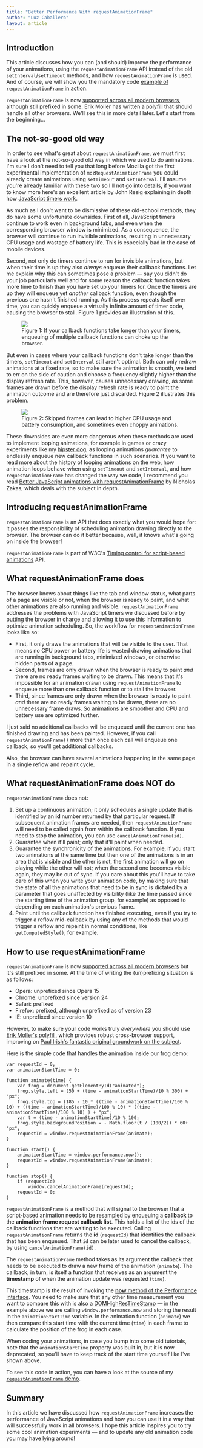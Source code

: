 ```yaml
---
title: "Better Performance With requestAnimationFrame"
author: "Luz Caballero"
layout: article
---
```


## Introduction

This article discusses how you can (and should) improve the performance of your animations, using the `requestAnimationFrame` API instead of the old `setInterval`/`setTimeout` methods, and how `requestAnimationFrame` is used. And of course, we will show you the mandatory code [example of `requestAnimationFrame` in action][1].

`requestAnimationFrame` is now [supported across all modern browsers][2], although still prefixed in some. Erik Moller has written a [polyfill][3] that should handle all other browsers. We'll see this in more detail later. Let's start from the beginning...

## The not-so-good old way

In order to see what's great about `requestAnimationFrame`, we must first have a look at the not-so-good old way in which we used to do animations. I'm sure I don't need to tell you that long before Mozilla got the first experimental implementation of `mozRequestAnimationFrame` you could already create animations using `setTimeout` and `setInterval`. I'll assume you're already familiar with these two so I'll not go into details, if you want to know more here's an excellent article by John Resig explaining in depth how [JavaScript timers work][4].

As much as I don't want to be dismissive of these old-school methods, they do have some unfortunate downsides. First of all, JavaScript timers continue to work even in background tabs, and even when the corresponding browser window is minimized. As a consequence, the browser will continue to run invisible animations, resulting in unnecessary CPU usage and wastage of battery life. This is especially bad in the case of mobile devices.

Second, not only do timers continue to run for invisible animations, but when their time is up they also _always_ enqueue their callback functions. Let me explain why this can sometimes pose a problem &mdash; say you didn't do your job particularly well and for some reason the callback function takes more time to finish than you have set up your timers for. Once the timers are up they will enqueue yet *another* callback function, even though the previous one hasn't finished running. As this process repeats itself over time, you can quickly enqueue a virtually infinite amount of timer code, causing the browser to stall. Figure 1 provides an illustration of this.

<figure>
	<img src="figure1.png">
	<figcaption>Figure 1: If your callback functions take longer than your timers, enqueuing of multiple callback functions can choke up the browser.</figcaption>
</figure>

But even in cases where your callback functions don't take longer than the timers, `setTimeout` and `setInterval` still aren't optimal. Both can only redraw animations at a fixed rate, so to make sure the animation is smooth, we tend to err on the side of caution and choose a frequency slightly higher than the display refresh rate. This, however, causes unnecessary drawing, as some frames are drawn before the display refresh rate is ready to paint the animation outcome and are therefore just discarded. Figure 2 illustrates this problem.

<figure>
	<img src="figure2.png">
	<figcaption>Figure 2: Skipped frames can lead to higher CPU usage and battery consumption, and sometimes even choppy animations.</figcaption>
</figure>

These downsides are even more dangerous when these methods are used to implement looping animations, for example in games or crazy experiments like my [hipster dog][5], as looping animations _guarantee_ to endlessly enqueue new callback functions in such scenarios. If you want to read more about the history of looping animations on the web, how animation loops behave when using `setTimeout` and `setInterval`, and how `requestAnimationFrame` has changed the way we code, I recommend you read [Better JavaScript animations with requestAnimationFrame][6] by Nicholas Zakas, which deals with the subject in depth.

## Introducing requestAnimationFrame

`requestAnimationFrame` is an API that does exactly what you would hope for: it passes the responsibility of scheduling animation drawing directly to the browser. The browser can do it better because, well, it knows what's going on inside the browser!

`requestAnimationFrame` is part of W3C's [Timing control for script-based animations][7] API.

## What requestAnimationFrame does

The browser knows about things like the tab and window status, what parts of a page are visible or not, when the browser is ready to paint, and what other animations are also running and visible. `requestAnimationFrame` addresses the problems with JavaScript timers we discussed before by putting the browser in charge and allowing it to use this information to optimize animation scheduling. So, the workflow for `requestAnimationFrame` looks like so:

- First, it only draws the animations that will be visible to the user. That means no CPU power or battery life is wasted drawing animations that are running in background tabs, minimized windows, or otherwise hidden parts of a page.
- Second, frames are only drawn when the browser is ready to paint _and_ there are no ready frames waiting to be drawn. This means that it's impossible for an animation drawn using `requestAnimationFrame` to enqueue more than one callback function or to stall the browser.
- Third, since frames are only drawn when the browser is ready to paint _and_ there are no ready frames waiting to be drawn, there are no unnecessary frame draws. So animations are smoother and CPU and battery use are optimized further.

I just said no additional callbacks will be enqueued until the current one has finished drawing and has been painted. However, if you call `requestAnimationFrame()` more than once each call will enqueue one callback, so you'll get additional callbacks.

Also, the browser can have several animations happening in the same page in a single reflow and repaint cycle.

## What requestAnimationFrame does NOT do

`requestAnimationFrame` does not:

1. Set up a continuous animation; it only schedules a single update that is identified by an **id** number returned by that particular request. If subsequent animation frames are needed, then `requestAnimationFrame` will need to be called again from within the callback function. If you need to stop the animation, you can use `cancelAnimationFrame(id)`.
2. Guarantee when it'll paint; only that it'll paint when needed.
3. Guarantee the synchronicity of the animations. For example, if you start two animations at the same time but then one of the animations is in an area that is visible and the other is not, the first animation will go on playing while the other will not; when the second one becomes visible again, they may be out of sync. If you care about this you'll have to take care of this when you write your animation code, by making sure that the state of all the animations that need to be in sync is dictated by a parameter that goes unaffected by visibility (like the time passed since the starting time of the animation group, for example) as opposed to depending on each animation's previous frame.
4. Paint until the callback function has finished executing, even if you try to trigger a reflow mid-callback by using any of the methods that would trigger a reflow and repaint in normal conditions, like `getComputedStyle()`, for example.

## How to use requestAnimationFrame

`requestAnimationFrame` is now [supported across all modern browsers][2] but it's still prefixed in some. At the time of writing the (un)prefixing situation is as follows:

- Opera: unprefixed since Opera 15
- Chrome: unprefixed since version 24
- Safari: prefixed
- Firefox: prefixed, although unprefixed as of version 23
- IE: unprefixed since version 10

However, to make sure your code works truly _everywhere_ you should use [Erik Moller's polyfill][8], which provides robust cross-browser support, improving on [Paul Irish's fantastic original groundwork on the subject][9].

Here is the simple code that handles the animation inside our frog demo:

	var requestId = 0;
	var animationStartTime = 0;

	function animate(time) {
		var frog = document.getElementById("animated");
		frog.style.left = (50 + (time - animationStartTime)/10 % 300) + "px";
		frog.style.top = (185 - 10 * ((time - animationStartTime)/100 % 10) + ((time - animationStartTime)/100 % 10) * ((time - animationStartTime)/100 % 10) ) + "px";
		var t = (time - animationStartTime)/10 % 100;
		frog.style.backgroundPosition = - Math.floor(t / (100/2)) * 60+ "px";
		requestId = window.requestAnimationFrame(animate);
	}

	function start() {
		animationStartTime = window.performance.now();
		requestId = window.requestAnimationFrame(animate);
	}

	function stop() {
		if (requestId)
			window.cancelAnimationFrame(requestId);
		requestId = 0;
	}

`requestAnimationFrame` is a method that will signal to the browser that a script-based animation needs to be resampled by enqueuing a **callback** to the **animation frame request callback list**. This holds a list of the ids of the callback functions that are waiting to be executed. Calling `requestAnimationFrame` returns the **id** (`requestId`) that identifies the callback that has been enqueued. That `id` can be later used to cancel the callback, by using `cancelAnimationFrame(id)`.

The `requestAnimationFrame` method takes as its argument the callback that needs to be executed to draw a new frame of the animation (`animate`). The callback, in turn, is itself a function that receives as an argument the **timestamp** of when the animation update was requested (`time`).

This timestamp is the result of invoking the [**now** method of the Performance interface][10]. You need to make sure that any other time measurement you want to compare this with is also a [DOMHighResTimeStamp][11] — in the example above we are calling `window.performance.now` and storing the result in the `animationStartTime` variable. In the animation function (`animate`) we then compare this start time with the current time (`time`) in each frame to calculate the position of the frog in each case.

When coding your animations, in case you bump into some old tutorials, note that the `animationStartTime` property was built in, but it is now deprecated, so you'll have to keep track of the start time yourself like I've shown above.

To see this code in action, you can have a look at the source of my [`requestAnimationFrame` demo][1].

## Summary

In this article we have discussed how `requestAnimationFrame` increases the performance of JavaScript animations and how you can use it in a way that will successfully work in all browsers. I hope this article inspires you to try some cool animation experiments &mdash; and to update any old animation code you may have lying around!

[1]: raf-demo.html
[2]: http://caniuse.com/requestanimationframe
[3]: http://my.opera.com/emoller/blog/2011/12/20/requestanimationframe-for-smart-er-animating
[4]: http://ejohn.org/blog/how-javascript-timers-work/
[5]: http://shinydemos.com/hipster-dog/
[6]: http://www.nczonline.net/blog/2011/05/03/better-javascript-animations-with-requestanimationframe/
[7]: http://dvcs.w3.org/hg/webperf/raw-file/tip/specs/RequestAnimationFrame/Overview.html
[8]: http://my.opera.com/emoller/blog/2011/12/20/requestanimationframe-for-smart-er-animating
[9]: http://www.paulirish.com/2011/requestanimationframe-for-smart-animating/
[10]: http://dvcs.w3.org/hg/webperf/raw-file/tip/specs/HighResolutionTime/Overview.html#dom-performance-now
[11]: http://dvcs.w3.org/hg/webperf/raw-file/tip/specs/HighResolutionTime/Overview.html#sec-DOMHighResTimeStamp